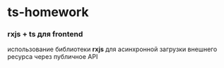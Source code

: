 # ts-homework

### rxjs + ts для frontend

использование библиотеки __rxjs__ для асинхронной загрузки внешнего ресурса через публичное API
